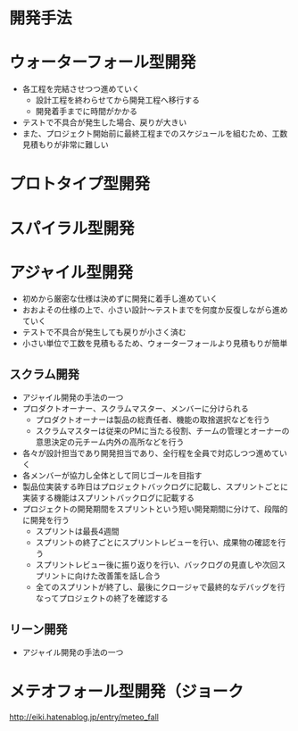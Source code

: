 # 開発手法
# ウォーターフォール型開発
- 各工程を完結させつつ進めていく
  - 設計工程を終わらせてから開発工程へ移行する
  - 開発着手までに時間がかかる
- テストで不具合が発生した場合、戻りが大きい
- また、プロジェクト開始前に最終工程までのスケジュールを組むため、工数見積もりが非常に難しい

# プロトタイプ型開発

# スパイラル型開発

#  アジャイル型開発
- 初めから厳密な仕様は決めずに開発に着手し進めていく
- おおよその仕様の上で、小さい設計〜テストまでを何度か反復しながら進めていく
- テストで不具合が発生しても戻りが小さく済む
- 小さい単位で工数を見積もるため、ウォーターフォールより見積もりが簡単

## スクラム開発
- アジャイル開発の手法の一つ
- プロダクトオーナー、スクラムマスター、メンバーに分けられる
  - プロダクトオーナーは製品の総責任者、機能の取捨選択などを行う
  - スクラムマスターは従来のPMに当たる役割、チームの管理とオーナーの意思決定の元チーム内外の高所などを行う
- 各々が設計担当であり開発担当であり、全行程を全員で対応しつつ進めていく
- 各メンバーが協力し全体として同じゴールを目指す
- 製品位実装する昨日はプロジェクトバックログに記載し、スプリントごとに実装する機能はスプリントバックログに記載する
- プロジェクトの開発期間をスプリントという短い開発期間に分けて、段階的に開発を行う
  - スプリントは最長4週間
  - スプリントの終了ごとにスプリントレビューを行い、成果物の確認を行う
  - スプリントレビュー後に振り返りを行い、バックログの見直しや次回スプリントに向けた改善策を話し合う
  - 全てのスプリントが終了し、最後にクロージャで最終的なデバッグを行なってプロジェクトの終了を確認する


## リーン開発
- アジャイル開発の手法の一つ

# メテオフォール型開発（ジョーク
http://eiki.hatenablog.jp/entry/meteo_fall
